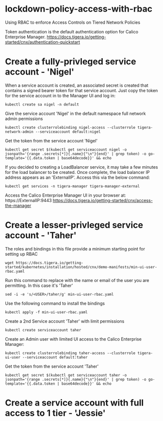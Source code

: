 # lockdown-policy-access-with-rbac
Using RBAC to enforce Access Controls on Tiered Network Policies

Token authentication is the default authentication option for Calico Enterprise Manager. 
https://docs.tigera.io/getting-started/cnx/authentication-quickstart

# Create a fully-privleged service account - 'Nigel'

When a service account is created, an associated secret is created that contains a signed bearer token for that service account. 
Just copy the token for the service account in to the Manager UI and log in:

```
kubectl create sa nigel -n default
```

Give the service account 'Nigel' in the default namespace full network admin permissions
```
kubectl create clusterrolebinding nigel-access --clusterrole tigera-network-admin --serviceaccount default:nigel
```

Get the token from the service account 'Nigel'
```
kubectl get secret $(kubectl get serviceaccount nigel -o jsonpath='{range .secrets[*]}{.name}{"\n"}{end}' | grep token) -o go-template='{{.data.token | base64decode}}' && echo
```

If you decided to creating a LoadBalancer service, it may take a few minutes for the load balancer to be created. 
Once complete, the load balancer IP address appears as an 'ExternalIP'. Access this via the below command: 

```
kubectl get services -n tigera-manager tigera-manager-external
```

Access the Calico Enterprise Manager UI in your browser at: https://ExternalIP:9443
https://docs.tigera.io/getting-started/cnx/access-the-manager


# Create a lesser-privleged service account - 'Taher'

The roles and bindings in this file provide a minimum starting point for setting up RBAC
```
wget https://docs.tigera.io/getting-started/kubernetes/installation/hosted/cnx/demo-manifests/min-ui-user-rbac.yaml
```

Run this command to replace with the name or email of the user you are permitting. In this case it's 'Taher'
```
sed -i -e 's/<USER>/taher/g' min-ui-user-rbac.yaml
```

Use the following command to install the bindings
```
kubectl apply -f min-ui-user-rbac.yaml
```

Create a 2nd Service account 'Taher' with limit permissions
```
kubectl create serviceaccount taher
```

Create an Admin user with limited UI access to the Calico Enterprise Manager:

```
kubectl create clusterrolebinding taher-access --clusterrole tigera-ui-user --serviceaccount default:taher
```

Get the token from the service account 'Taher'
```
kubectl get secret $(kubectl get serviceaccount taher -o jsonpath='{range .secrets[*]}{.name}{"\n"}{end}' | grep token) -o go-template='{{.data.token | base64decode}}' && echo
```

# Create a service account with full access to 1 tier - 'Jessie'
